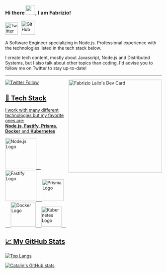 ### Hi there <img src="https://raw.githubusercontent.com/MartinHeinz/MartinHeinz/master/wave.gif" width="30px">, I am Fabrizio!


<!-- Actual text -->

<a href="https://twitter.com/FabriLallo"><img src="https://cdn.worldvectorlogo.com/logos/twitter-6.svg" title="Twitter" alt="Twitter Account" width="40"/></a> 
&ensp;<a href="https://github.com/fabrilallo"><img src="https://encrypted-tbn0.gstatic.com/images?q=tbn:ANd9GcSnpTCt3ZC0W6xdzDEQnZPIKvJMlgUClJmkyQ&usqp=CAU" title="GitHub" alt="GitHub" width="45"/></a>
<br>

A Software Engineer specializing in Node.js. Professional experience with the technologies listed in the tech stack below.

I create tech content, mostly about Javascript, Node.js and Distributed Systems, but I also talk about other topics than coding. I'd advise you to follow me on Twitter to stay up-to-date!
___

<a href="https://app.daily.dev/flallo95"><img align='right' src="https://api.daily.dev/devcards/eaf61e7501624f76801029f495d3e34f.png?r=md1" width="300" alt="Fabrizio Lallo's Dev Card"/></a>

<a href="https://twitter.com/FabriLallo"><img alt="Twitter Follow" src="https://img.shields.io/twitter/follow/FabriLallo?label=Twitter&style=for-the-badge&logo=twitter&color=1DA1F2"> 
<br>

## 🧰 Tech Stack
 
I work with many different technologies but my favorite ones are: <br>
**Node.js**, **Fastify**, **Prisma**, **Docker** and **Kubernetes**

<img src="https://cdn.worldvectorlogo.com/logos/nodejs-1.svg" title="Node.js" alt="Node.js Logo" width="100"/>&emsp;
<img src="https://cdn.worldvectorlogo.com/logos/fastify.svg" title="Fastify" alt="Fastify Logo" width="100"/>&emsp;
<img src="https://cdn.worldvectorlogo.com/logos/prisma-3.svg" title="Prisma" alt="Prisma Logo" width="70"/>&emsp;
<img src="https://cdn.worldvectorlogo.com/logos/docker.svg" title="Docker" alt="Docker Logo" width="80"/>&emsp;
<img src="https://cdn.worldvectorlogo.com/logos/kubernets.svg" title="Kubernetes" alt="Kubernetes Logo" width="65"/>&emsp;
<br>
## &#x1f4c8; My GitHub Stats

[![Top Langs](https://github-readme-stats.vercel.app/api/top-langs/?username=fabrilallo&hide=java,html,css&theme=dark)](https://github.com/anuraghazra/github-readme-stats)

[![Catalin's GitHub stats](https://github-readme-stats.vercel.app/api?username=fabrilallo&theme=dark)](https://github.com/anuraghazra/github-readme-stats)
